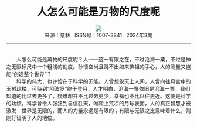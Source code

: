 # <center>人怎么可能是万物的尺度呢</center>

<div align=center><img src="http://fslib.vip.qikan.cn/img.ashx?key=%d7%f7%d5%df%a3%ba%ca%b7%cc%fa%c9%fa"></div>

<center>来源：意林   ISSN号：1007-3841   2024年3期</center>

* * *

<br>　　人怎么可能是萬物的尺度呢？人——这一有限之在，不过沧海一粟，不过是神之无限标尺中一个粗浅的刻度。孙悟空尚且跳不出如来佛祖的手心，人的测量又岂能“创造整个世界”？  
　　科学的伟大，也许恰在于科学的无能。人曾想象天上人间，人曾向往月宫中的玉树琼楼，可待到“阿波罗”终于登月，人才明白，沧海一粟依旧是沧海一粟，我们知道的比过去更多了，疑难却并不比过去更少，幸福也不比以往更近。这便是科学的功绩。科学曾令人张狂到自信胜天，唯踏上荒凉的月球表面，人的真正智慧才被激发：世界是无限的，而人的力量永远是有限的；有限与无限之比意味着什么，则刚好证明了人的地位。
